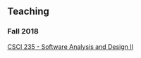 ## Teaching

### Fall 2018
[CSCI 235 - Software Analysis and Design II](https://tligorio.github.io/csci235.html)



